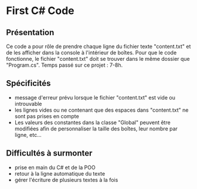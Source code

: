 # First C# Code
## Présentation
Ce code a pour rôle de prendre chaque ligne du fichier texte "content.txt" et de les afficher dans la console à l'intérieur de boîtes. Pour que le code fonctionne, le fichier "content.txt" doit se trouver dans le même dossier que "Program.cs". Temps passé sur ce projet : 7-8h.

## Spécificités
- message d'erreur prévu lorsque le fichier "content.txt" est vide ou introuvable
- les lignes vides ou ne contenant que des espaces dans "content.txt" ne sont pas prises en compte
- Les valeurs des constantes dans la classe "Global" peuvent être modifiées afin de personnaliser la taille des boîtes, leur nombre par ligne, etc...

## Difficultés à surmonter
- prise en main du C# et de la POO
- retour à la ligne automatique du texte
- gérer l'écriture de plusieurs textes à la fois
